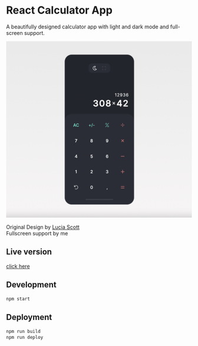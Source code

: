 # React Calculator App

A beautifully designed calculator app with light and dark mode and full-screen support.

![Two beautiful calculators](./public/img/screenshot.png "Calculator Design")

Original Design by [Lucia Scott](https://dribbble.com/luciascott) <br>
Fullscreen support by me

## Live version

[click here](https://marvinscheffold.github.io/react-calculator/)

## Development

```
npm start
```

## Deployment

```
npm run build
npm run deploy
```


